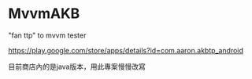 # MvvmAKB
"fan ttp" to mvvm tester

https://play.google.com/store/apps/details?id=com.aaron.akbtp_android

目前商店內的是java版本，用此專案慢慢改寫
